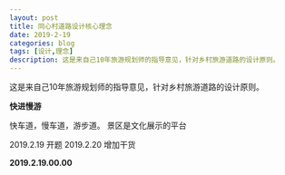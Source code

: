 ```yaml
---
layout: post
title: 同心村道路设计核心理念
date: 2019-2-19
categories: blog
tags: [设计,理念]
description: 这是来自己10年旅游规划师的指导意见，针对乡村旅游道路的设计原则。
---
```



这是来自己10年旅游规划师的指导意见，针对乡村旅游道路的设计原则。

**快进慢游**

快车道，慢车道，游步道。
景区是文化展示的平台



2019.2.19 开题
2019.2.20 增加干货

**2019.2.19.00.00**
